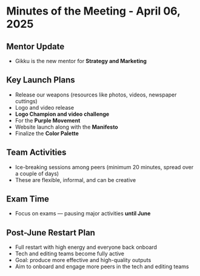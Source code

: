# Minutes of the Meeting - April 06, 2025

## Mentor Update
- Gikku is the new mentor for **Strategy and Marketing**

## Key Launch Plans
- Release our weapons (resources like photos, videos, newspaper cuttings)
- Logo and video release
- **Logo Champion and video challenge**
- For the **Purple Movement**
- Website launch along with the **Manifesto**
- Finalize the **Color Palette**

## Team Activities
- Ice-breaking sessions among peers (minimum 20 minutes, spread over a couple of days)
- These are flexible, informal, and can be creative

## Exam Time
- Focus on exams — pausing major activities **until June**

## Post-June Restart Plan
- Full restart with high energy and everyone back onboard
- Tech and editing teams become fully active
- Goal: produce more effective and high-quality outputs
- Aim to onboard and engage more peers in the tech and editing teams
